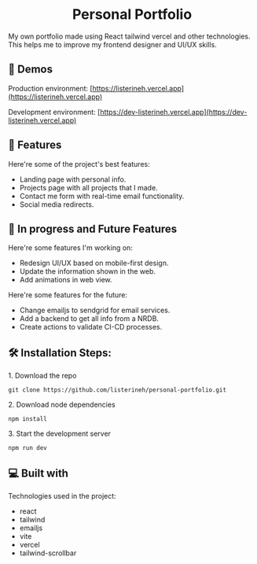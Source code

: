 <h1 align="center" id="title">Personal Portfolio</h1>

<p id="description">My own portfolio made using React tailwind vercel and other technologies. This helps me to improve my frontend designer and UI/UX skills.</p>

<h2>🚀 Demos</h2>

Production environment: [https://listerineh.vercel.app](https://listerineh.vercel.app)

Development environment: [https://dev-listerineh.vercel.app](https://dev-listerineh.vercel.app)

  
  
<h2>🧐 Features</h2>

Here're some of the project's best features:

*   Landing page with personal info.
*   Projects page with all projects that I made.
*   Contact me form with real-time email functionality.
*   Social media redirects.


<h2>🍳 In progress and Future Features</h2>

Here're some features I'm working on:

*   Redesign UI/UX based on mobile-first design.
*   Update the information shown in the web.
*   Add animations in web view.

Here're some features for the future:

*   Change emailjs to sendgrid for email services.
*   Add a backend to get all info from a NRDB.
*   Create actions to validate CI-CD processes.

<h2>🛠️ Installation Steps:</h2>

<p>1. Download the repo</p>

```
git clone https://github.com/listerineh/personal-portfolio.git
```

<p>2. Download node dependencies</p>

```
npm install
```

<p>3. Start the development server</p>

```
npm run dev
```

  
  
<h2>💻 Built with</h2>

Technologies used in the project:

*   react
*   tailwind
*   emailjs
*   vite
*   vercel
*   tailwind-scrollbar
